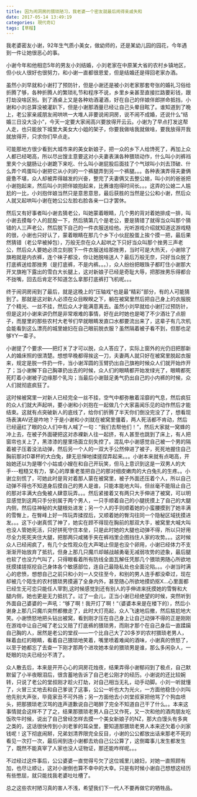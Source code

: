 ```yaml
---
title: 因为闹洞房的猥琐陋习，我老婆一个密友就最后闹得亲戚失和
date: 2017-05-14 13:49:19
categories: 現代奇幻
tags: [草榴]
---
```

我老婆密友小谢，92年生气质小美女，做幼师的，还是某幼儿园的园花，今年遇到一件让她很恶心的事。

小谢今年和他相恋5年的男友小刘结婚，小刘老家在中原某大省的农村乡镇地区，但小伙人很好也很努力，和小谢一直都很恩爱，但是结婚还是得回老家办酒。

虽然小刘早就和小谢打了预防针，但是小谢还是被小刘老家那套夸张的婚礼习俗给折腾了够，各种折腾人的繁琐礼节和程序不说，乡里乡亲甚至直接拦路要彩钱，跟打劫没啥区别。到了酒桌上又是各种劝酒灌酒，好在自己的伴娘伴郎拼命抵挡，小谢和小刘总算没被灌趴下，但是小谢那酒量已经让自己头晕目眩了。谁知道到了晚上，老公家亲戚朋友闹哄哄一大堆人非要说闹洞房，说不闹不成婚，还说什么“结婚三日没大没小”，今天一定要大家闹高兴要放得开云云。小谢为了早点打发这帮人走，也只能放下城里大美女大小姐的架子，你要我做啥我就做啥，要我放得开我就放得开，只求你们早点走。

可能那地方很少看到大城市来的美女新娘子，把一众的乡下人给馋死了，再加上众人都已经喝高，所以尽出馊主意要这对小夫妻表演各种猥琐动作，什么叫小刘裤裆里夹个火腿肠让小谢跪下来吃、什么叫小谢屁股后面挂了个气球叫小刘去顶破、什么弄个鸡蛋叫小谢把它从小刘的一个裤腿弄到另一个裤腿。。。各种表演弄得夫妻俩疲惫不堪，众人却被弄得越发的兴奋，整完了夫妻俩又去整公媳，叫小刘的爸爸把小谢抱起来，然后叫小刘把伴娘抱起来，比赛谁抱得时间长。。。这弄的公媳二人尴尬的一比，小刘抱伴娘当然只是意思意思，最后获胜的当然是公公和小谢，然后众人就又起哄叫小谢在她公公左脸右脸各亲一口才罢休。

然后又有好事者叫小谢去猜老公，叫她蒙着眼睛，几个男的背对着她排成一排，叫小谢去摸每个人的屁股一下，然后猜第几个是老公，要是猜错了就得当众叫那个猜错的人三声老公，然后脱下自己的一件衣服送给他。光听游戏介绍就知道这游戏糙的很，小谢也只好认了，蒙着眼睛在那几个乡下小伙屁股蛋上挨个摸一把，最后果然猜错（老公早被掉包），万般无奈在众人起哄之下只好当众叫那个挫男三声老公，然后众人要她必须立刻脱下一件衣服送给那挫男，当时可是大热天，小谢除了旗袍就是内衣裤，连个袜子都没，你让她脱啥送人？最后万般无奈，只好当众脱了打底裤送给那挫男（是打底裤，不是内裤。。。），众人纷纷把眼珠子都盯住小谢那大开叉旗袍下露出的雪白大长腿上，这对新娘子已经是奇耻大辱，把那挫男乐得都合不拢嘴，回去后肯定不知道怎么拿那打底裤打飞机呢。。。

终于闹洞房闹到了最后，就是这晚上的“压轴戏”也是最“精彩”部分，有的人可能猜到了。那就是这对新人必须在众目睽睽之下，躺在被窝里然后把自己身上的衣服脱了个精光、一丝不挂，然后众人才能满意离去。虽然小刘早就给小谢打过预防针，但是这对小谢来讲仍然是非常艰难的事情，好在此时她也是喝了不少酒壮了点胆子，而屋里的那些农村大老爷们早就眼睛发直口水都要流出来了，这辈子有几次机会能看到这么漂亮的城里媳妇在自己眼前脱衣服？虽然隔着被子看不到，但那也足够YY一辈子。

小谢提了个要求——把灯关了才可以脱，众人答应了，实际上窗外的光仍旧把那新人的婚床照的很清楚。想想早晚都得挨这一刀，夫妻两人就只好在被窝里脱起衣服来，规定是脱一件扔一件，当小谢浑圆的玉臂扔出自己旗袍时候众人们就开始炸开了；当小谢解下自己胸罩扔出去的时候，众人们的眼睛都开始发绿光了，眼睛都死死盯着小谢被子边缘那个乳沟；当最后小谢鼓足勇气扔出自己的小内裤的时候，众人们就彻底疯狂了。

这时候被窝里一对新人已经完全一丝不挂，空气中都弥散着淫靡的气息，然后疯狂的众人们就大声起哄，要小谢和小刘抱在一起做几个大家喜闻乐见的动作然后才能结束。这就有点突破新人的底线了，给你们折腾了半天你们倒没完没了了，想看现场表演AV还是咋地？于是小谢和小刘就在被窝里僵着，两人死活都不肯动，然后已经逼红了眼的众人们中有人喊了一句：“我们去帮他们！”，然后大家就一窝蜂的冲上去，在被子外面硬把这对赤裸新人往一起挤，有人甚至也跳到了床上，有人把窗帘也关上了，黑漆漆的屋里场面立刻失控了。混乱中小谢感觉自己被一个男的隔着被子压着没法动弹，然后另一个人的一双大手公然伸进了被子，死死地握住自己胸前那对D罩杯的大白兔，肆无忌惮地揉搓捏弄起来。。。小谢本来就有点喝高，开始她还以为是哪个小姑或小嫂在和自己开玩笑，但马上意识到这是一双男人的大手---粗糙又有力，掌心的厚重老茧把自己的那对细皮嫩肉的大白兔扎的生疼。。小谢立刻慌了，可她此时是背对着那人蒙在被窝里，被子外面还压着个人，所以自己动弹不得也不知道身后摸自己的男人是谁，只能本能地大叫，但丝毫不能阻止自己的那对丰满大白兔被人肆意玩弄。。。然后紧接着又有两只大手伸进了被窝，可以明显感觉到这两只手分别属于两个男人，一只手顺着自己的小腿抚摸上了自己的大腿内侧，然后往神秘的大腿根处进发；另一个人的手则顺着她的小蛮腰摸到了她丰满的雪臀上，在臀峰上好一阵玩弄揉捏后，又顺着她的臀沟往同一个隐秘区域抚摸进发。。。这下小谢真慌了神了，她实在顾不得现在胸前的那双大手，被窝里大喊大叫也没人管她死活，只好拼死守住本垒，只是此时她的大腿也动弹不得，所以只好用尽全力死死夹住大腿，把那两只咸猪手夹在裤裆里企图挡住人家的攻势。。。这时候众人已经闹疯了，有几个女性观众在大声喝止但是也没个卵用，小谢已经体力不支渐渐开始放弃了抵抗，但身上那几只魔爪却越战越勇毫无减弱攻势的迹象，最后腿也软了也没力气叫了，只得眼看着所有防线全面瓦解任凭那几个猥琐男随心所欲地抚摸揉搓抠挖自己身体各个敏感部位，连自己最隐私处也全面沦陷。。。小谢当时满心的悲愤，想想自己之前只和小刘一人交往至今，和别的男人连手都没牵过，现在却被几个陌生的农村猥琐男摸遍了全身内外，甚至随心所欲地摸奶抠X…心里面都已经生无可恋只能任人宰割,这时候感觉到还有别人的手伸进来抚摸她的雪臀和大腿内侧，她也更是无力抵抗了。过了一会儿，正当小谢已经绝望的时候，突然听到外面自己婆婆的一声吼：“够了啊！我开灯了啊！“（婆婆本来是在楼下的），然后小谢身上那几只魔爪突然都撤走了，此时大灯亮起，众人飞速地后撤，然后尴尬地大笑。小谢愤怒地把头钻出被窝，看到刚才压在自己身上让自己动弹不得的正是刚刚在游戏中让自己喊了老公又赔了打底裤的猥琐男，而刚才那个在自己身后一直蹂躏自己胸的人，居然是老公的堂叔——一个比自己大了20多岁的农村猥琐老男人，眯着血红的眼睛，看着自己猥琐地笑着，嘴里喷着难闻的酒味，小谢真的愤怒了，以至于她都忘了去查一下刚才那两个进攻她本垒的猥琐男是谁，那么多闲杂人，一眨眼的功夫已经分不清了。

众人散去后，本来是开开心心的洞房花烛夜，结果弄得小谢郁闷到了极点，自己默默留了小半夜眼泪后，很含蓄地告诉了自己老公刚才的经历。小谢说的还比较婉转，只说了老公的堂叔刚才趁火打劫，对自己相当无礼，动手动脚。小刘一听就懂了，火冒三丈地去和自己爹说了这事，公公一听也大为光火，一方面他稳住小刘叫他先别大声张，毕竟家丑不可外扬；另一方面他去小刘堂叔家把他骂了个狗血喷头，把那猥琐老汉骂的连声道歉说自己喝醉了完全不知道自己干了什么。。本来这事情就会这样不了了之，结果那猥琐老男人自己又作死，又一次和他的酒肉朋友吃饭吹牛时候，说出了自己曾经怎样去摸一个美女新娘子的NZ，那大白馒头有多爽之类的，这话很快传到小刘老爹的耳朵里，要知道那猥琐老男人本来还欠着小刘家钱呢！这下彻底闹掰，兄弟划清界限完全反目，小谢的公公都放出话来那老不死的看见一次打一次，最后闹到连小谢都去劝自己公公算了，这倒霉事儿发生都发生了，既然不能真宰了人家也没人证物证，那还能咋样呢。。。

不过经过这件事后，公公婆婆一直觉得亏欠了这位城里儿媳妇，对她一直照顾有加，也尽让顺让，这对小谢倒也算不幸中的大幸。只是有时候小谢自己想想这经历有些憋屈，就只能找我老婆吐吐槽了。

总之这些农村陋习真的害人不浅，希望我们下一代人不要再做它的牺牲品。